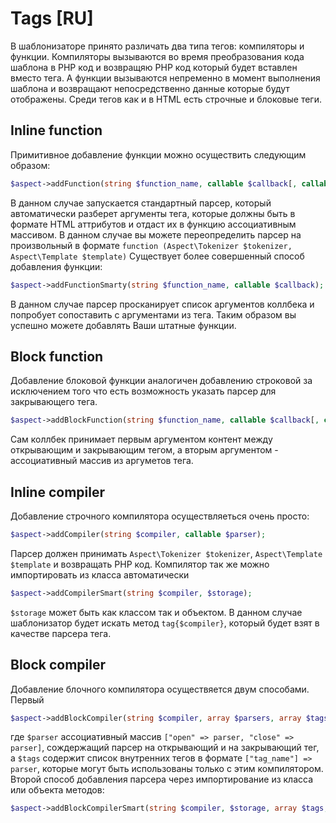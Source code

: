 Tags [RU]
=========

В шаблонизаторе принято различать два типа тегов: компиляторы и функции.
Компиляторы вызываются во время преобразования кода шаблона в PHP код и возвращяю PHP код который будет вставлен вместо тега.
А функции вызываются непременно в момент выполнения шаблона и возвращают непосредственно данные которые будут отображены.
Среди тегов как и в HTML есть строчные и блоковые теги.

## Inline function

Примитивное добавление функции можно осуществить следующим образом:

```php
$aspect->addFunction(string $function_name, callable $callback[, callable $parser]);
```

В данном случае запускается стандартный парсер, который автоматически разберет аргументы тега, которые должны быть в формате HTML аттрибутов и отдаст их в функцию ассоциативным массивом.
В данном случае вы можете переопределить парсер на произвольный в формате `function (Aspect\Tokenizer $tokenizer, Aspect\Template $template)`
Существует более совершенный способ добавления функции:

```php
$aspect->addFunctionSmarty(string $function_name, callable $callback);
```

В данном случае парсер просканирует список аргументов коллбека и попробует сопоставить с аргументами из тега. Таким образом вы успешно можете добавлять Ваши штатные функции.

## Block function

Добавление блоковой функции аналогичен добавлению строковой за исключением того что есть возможность указать парсер для закрывающего тега.

```php
$aspect->addBlockFunction(string $function_name, callable $callback[, callable $parser_open[, callable $parser_close]]);
```

Сам коллбек принимает первым аргументом контент между открывающим и закрывающим тегом, а вторым аргументом - ассоциативный массив из аргуметов тега.

## Inline compiler

Добавление строчного компилятора осуществляеться очень просто:

```php
$aspect->addCompiler(string $compiler, callable $parser);
```

Парсер должен принимать `Aspect\Tokenizer $tokenizer`, `Aspect\Template $template` и возвращать PHP код.
Компилятор так же можно импортировать из класса автоматически

```php
$aspect->addCompilerSmart(string $compiler, $storage);
```

`$storage` может быть как классом так и объектом. В данном случае шаблонизатор будет искать метод `tag{$compiler}`, который будет взят в качестве парсера тега.

## Block compiler

Добавление блочного компилятора осуществяется двум способами. Первый

```php
$aspect->addBlockCompiler(string $compiler, array $parsers, array $tags);
```

где `$parser` ассоциативный массив `["open" => parser, "close" => parser]`, сождержащий парсер на открывающий и на закрывающий тег, а `$tags` содержит список внутренних тегов в формате `["tag_name"] => parser`, которые могут быть использованы только с этим компилятором.
Второй способ добавления парсера через импортирование из класса или объекта методов:

```php
$aspect->addBlockCompilerSmart(string $compiler, $storage, array $tags, array $floats);
```


